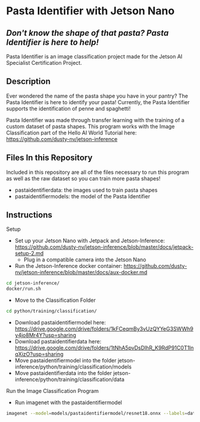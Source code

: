 # Pasta Identifier with Jetson Nano
## _Don't know the shape of that pasta? Pasta Identifier is here to help!_

Pasta Identifier is an image classification project made for the Jetson AI Specialist Certification Project.

## Description

Ever wondered the name of the pasta shape you have in your pantry? The Pasta Identifier is here to identify your pasta! Currently, the Pasta Identifier supports the identification of penne and spaghetti!

Pasta Identifier was made through transfer learning with the training of a custom dataset of pasta shapes. This program works with the Image Classification part of the Hello AI World Tutorial here: https://github.com/dusty-nv/jetson-inference

## Files In this Repository

Included in this repository are all of the files necessary to run this program as well as the raw dataset so you can train more pasta shapes!
- pastaidentifierdata: the images used to train pasta shapes
- pastaidentifiermodels: the model of the Pasta Identifier

## Instructions

Setup
- Set up your Jetson Nano with Jetpack and Jetson-Inference: https://github.com/dusty-nv/jetson-inference/blob/master/docs/jetpack-setup-2.md
  - Plug in a compatible camera into the Jetson Nano
- Run the Jetson-Inference docker container: https://github.com/dusty-nv/jetson-inference/blob/master/docs/aux-docker.md
```sh
cd jetson-inference/
docker/run.sh
```
- Move to the Classification Folder
```sh
cd python/training/classification/
```
- Download pastaidentifiermodel here: https://drive.google.com/drive/folders/1kFCeqmBy3vUzQYYeG3SWWh9y4jo8Mr4Y?usp=sharing
- Download pastaidentifierdata here: https://drive.google.com/drive/folders/1tNhA5pvDsDlhR_K9RdP91C0T1lnqXizO?usp=sharing
- Move pastaidentifiermodel into the folder jetson-inference/python/training/classification/models
- Move pastaidentifierdata into the folder jetson-inference/python/training/classification/data

Run the Image Classification Program

- Run imagenet with the pastaidentifiermodel
```sh
imagenet --model=models/pastaidentifiermodel/resnet18.onnx --labels=data/pastaidentifierdata/labels.txt --input_blob=input_0 --output_blob=output_0 /dev/video0
```
